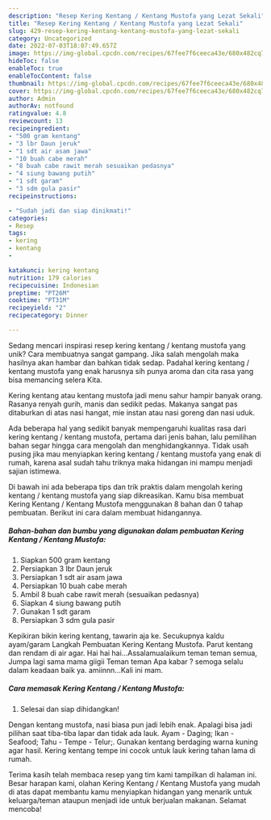 ```yaml
---
description: "Resep Kering Kentang / Kentang Mustofa yang Lezat Sekali"
title: "Resep Kering Kentang / Kentang Mustofa yang Lezat Sekali"
slug: 429-resep-kering-kentang-kentang-mustofa-yang-lezat-sekali
category: Uncategorized
date: 2022-07-03T18:07:49.657Z
image: https://img-global.cpcdn.com/recipes/67fee7f6ceeca43e/680x482cq70/kering-kentang-kentang-mustofa-foto-resep-utama.jpg
hideToc: false
enableToc: true
enableTocContent: false
thumbnail: https://img-global.cpcdn.com/recipes/67fee7f6ceeca43e/680x482cq70/kering-kentang-kentang-mustofa-foto-resep-utama.jpg
cover: https://img-global.cpcdn.com/recipes/67fee7f6ceeca43e/680x482cq70/kering-kentang-kentang-mustofa-foto-resep-utama.jpg
author: Admin
authorAv: notfound
ratingvalue: 4.8
reviewcount: 13
recipeingredient:
- "500 gram kentang"
- "3 lbr Daun jeruk"
- "1 sdt air asam jawa"
- "10 buah cabe merah"
- "8 buah cabe rawit merah sesuaikan pedasnya"
- "4 siung bawang putih"
- "1 sdt garam"
- "3 sdm gula pasir"
recipeinstructions:

- "Sudah jadi dan siap dinikmati!"
categories:
- Resep
tags:
- kering
- kentang
- 

katakunci: kering kentang  
nutrition: 179 calories
recipecuisine: Indonesian
preptime: "PT26M"
cooktime: "PT31M"
recipeyield: "2"
recipecategory: Dinner

---
```





Sedang mencari inspirasi resep kering kentang / kentang mustofa yang unik? Cara membuatnya sangat gampang. Jika salah mengolah maka hasilnya akan hambar dan bahkan tidak sedap. Padahal kering kentang / kentang mustofa yang enak harusnya sih punya aroma dan cita rasa yang bisa memancing selera Kita.





Kering kentang atau kentang mustofa jadi menu sahur hampir banyak orang. Rasanya renyah gurih, manis dan sedikit pedas. Makanya sangat pas ditaburkan di atas nasi hangat, mie instan atau nasi goreng dan nasi uduk.

Ada beberapa hal yang sedikit banyak mempengaruhi kualitas rasa dari kering kentang / kentang mustofa, pertama dari jenis bahan, lalu pemilihan bahan segar hingga cara mengolah dan menghidangkannya. Tidak usah pusing jika mau menyiapkan kering kentang / kentang mustofa yang enak di rumah, karena asal sudah tahu triknya maka hidangan ini mampu menjadi sajian istimewa.






Di bawah ini ada beberapa tips dan trik praktis dalam mengolah kering kentang / kentang mustofa yang siap dikreasikan. Kamu bisa membuat Kering Kentang / Kentang Mustofa menggunakan 8 bahan dan 0 tahap pembuatan. Berikut ini cara dalam membuat hidangannya.

<!--inarticleads1-->

##### Bahan-bahan dan bumbu yang digunakan dalam pembuatan Kering Kentang / Kentang Mustofa:

1. Siapkan 500 gram kentang
1. Persiapkan 3 lbr Daun jeruk
1. Persiapkan 1 sdt air asam jawa
1. Persiapkan 10 buah cabe merah
1. Ambil 8 buah cabe rawit merah (sesuaikan pedasnya)
1. Siapkan 4 siung bawang putih
1. Gunakan 1 sdt garam
1. Persiapkan 3 sdm gula pasir


Kepikiran bikin kering kentang, tawarin aja ke. Secukupnya kaldu ayam/garam Langkah Pembuatan Kering Kentang Mustofa. Parut kentang dan rendam di air agar. Hai hai hai…Assalamualaikum teman teman semua, Jumpa lagi sama mama giigii Teman teman Apa kabar ? semoga selalu dalam keadaan baik ya. amiinnn…Kali ini mam. 

<!--inarticleads2-->

##### Cara memasak Kering Kentang / Kentang Mustofa:


1. Selesai dan siap dihidangkan!

Dengan kentang mustofa, nasi biasa pun jadi lebih enak. Apalagi bisa jadi pilihan saat tiba-tiba lapar dan tidak ada lauk. Ayam - Daging; Ikan - Seafood; Tahu - Tempe - Telur;. Gunakan kentang berdaging warna kuning agar hasil. Kering kentang tempe ini cocok untuk lauk kering tahan lama di rumah. 

Terima kasih telah membaca resep yang tim kami tampilkan di halaman ini. Besar harapan kami, olahan Kering Kentang / Kentang Mustofa yang mudah di atas dapat membantu kamu menyiapkan hidangan yang menarik untuk keluarga/teman ataupun menjadi ide untuk berjualan makanan. Selamat mencoba!
